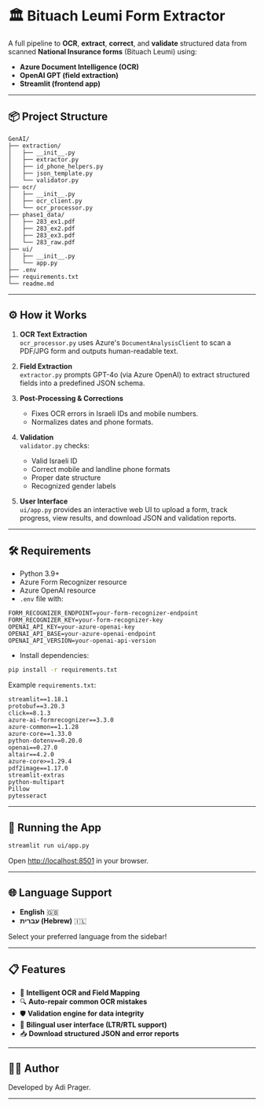 # 🏛️ Bituach Leumi Form Extractor

A full pipeline to **OCR**, **extract**, **correct**, and **validate** structured data from scanned **National Insurance forms** (Bituach Leumi) using:
- **Azure Document Intelligence (OCR)**
- **OpenAI GPT (field extraction)**
- **Streamlit (frontend app)**

---

## 📦 Project Structure

```
GenAI/
├── extraction/
│   ├── __init__.py
│   ├── extractor.py
│   ├── id_phone_helpers.py
│   ├── json_template.py
│   └── validator.py
├── ocr/
│   ├── __init__.py
│   ├── ocr_client.py
│   └── ocr_processor.py
├── phase1_data/
│   ├── 283_ex1.pdf
│   ├── 283_ex2.pdf
│   ├── 283_ex3.pdf
│   └── 283_raw.pdf
├── ui/
│   ├── __init__.py
│   └── app.py
├── .env
├── requirements.txt
└── readme.md
```

---

## ⚙️ How it Works

1. **OCR Text Extraction**  
   `ocr_processor.py` uses Azure's `DocumentAnalysisClient` to scan a PDF/JPG form and outputs human-readable text.

2. **Field Extraction**  
   `extractor.py` prompts GPT-4o (via Azure OpenAI) to extract structured fields into a predefined JSON schema.

3. **Post-Processing & Corrections**  
   - Fixes OCR errors in Israeli IDs and mobile numbers.
   - Normalizes dates and phone formats.

4. **Validation**  
   `validator.py` checks:
   - Valid Israeli ID
   - Correct mobile and landline phone formats
   - Proper date structure
   - Recognized gender labels

5. **User Interface**  
   `ui/app.py` provides an interactive web UI to upload a form, track progress, view results, and download JSON and validation reports.

---

## 🛠️ Requirements

- Python 3.9+
- Azure Form Recognizer resource
- Azure OpenAI resource
- `.env` file with:

```dotenv
FORM_RECOGNIZER_ENDPOINT=your-form-recognizer-endpoint
FORM_RECOGNIZER_KEY=your-form-recognizer-key
OPENAI_API_KEY=your-azure-openai-key
OPENAI_API_BASE=your-azure-openai-endpoint
OPENAI_API_VERSION=your-openai-api-version
```

- Install dependencies:

```bash
pip install -r requirements.txt
```

Example `requirements.txt`:
```
streamlit==1.18.1
protobuf==3.20.3
click==8.1.3
azure-ai-formrecognizer==3.3.0
azure-common==1.1.28
azure-core==1.33.0
python-dotenv==0.20.0
openai==0.27.0
altair==4.2.0
azure-core>=1.29.4
pdf2image==1.17.0
streamlit-extras
python-multipart
Pillow
pytesseract
```

---

## 🚀 Running the App

```bash
streamlit run ui/app.py
```

Open [http://localhost:8501](http://localhost:8501) in your browser.

---

## 🌐 Language Support

- **English** 🇬🇧
- **עברית (Hebrew)** 🇮🇱

Select your preferred language from the sidebar!

---

## 📋 Features

- 🧐 **Intelligent OCR and Field Mapping**
- 🔍 **Auto-repair common OCR mistakes**
- 🛡️ **Validation engine for data integrity**
- 💬 **Bilingual user interface (LTR/RTL support)**
- 📥 **Download structured JSON and error reports**

---

## 👨‍💻 Author

Developed by Adi Prager.

---

